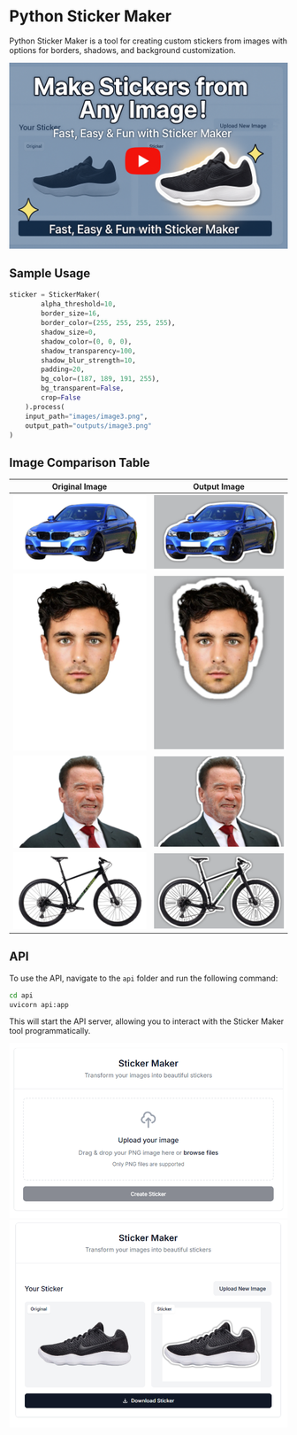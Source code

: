 # Python Sticker Maker

Python Sticker Maker is a tool for creating custom stickers from images with options for borders, shadows, and background customization.

[![Watch the video](images/screenshot3.png)](https://www.loom.com/share/6325bcbb706e49b4966d17066782e675)

## Sample Usage
```python
sticker = StickerMaker(
        alpha_threshold=10,
        border_size=16,
        border_color=(255, 255, 255, 255),
        shadow_size=0,
        shadow_color=(0, 0, 0),
        shadow_transparency=100,
        shadow_blur_strength=10,
        padding=20,
        bg_color=(187, 189, 191, 255),
        bg_transparent=False,
        crop=False
    ).process(
    input_path="images/image3.png", 
    output_path="outputs/image3.png"
)
```


## Image Comparison Table

| Original Image       | Output Image         |
|-----------------------|----------------------|
| ![Original](images/image1.png) | ![Output](outputs/image1.png) |
| ![Original](images/image3.png) | ![Output](outputs/image3.png) |
| ![Original](images/image4.png) | ![Output](outputs/image4.png) |
| ![Original](images/image5.png) | ![Output](outputs/image5.png) |

## API

To use the API, navigate to the `api` folder and run the following command:

```bash
cd api
uvicorn api:app
```

This will start the API server, allowing you to interact with the Sticker Maker tool programmatically.

![Screenshot 1](images/screenshot1.png)
![Screenshot 2](images/screenshot2.png)
